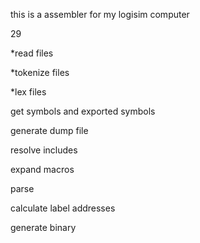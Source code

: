 this is a assembler for my logisim computer

29






*read files

*tokenize files

*lex files    

get symbols and exported symbols

generate dump file

resolve includes

expand macros

parse

calculate label addresses

generate binary

